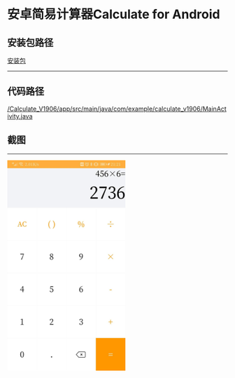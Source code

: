 # 安卓简易计算器Calculate for Android
## 安装包路径
[安装包](https://github.com/1100011101000101000110111101111/Calculate_V1906/tree/master/app/release)
* * *
## 代码路径
[/Calculate_V1906/app/src/main/java/com/example/calculate_v1906/MainActivity.java](https://github.com/1100011101000101000110111101111/Calculate_V1906/blob/master/app/src/main/java/com/example/simplecalculate/MainActivity.java "MainActivity.java")
## 截图
* * *
<img src="https://github.com/1100011101000101000110111101111/Calculate_V1906/blob/master/Calculate.jpg" width="270" height="480" >
